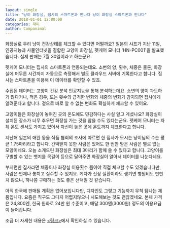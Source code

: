 ```yaml
---
layout: single
title: "냥이 화장실, 집사의 스마트폰과 만나다 냥이 화장실 스마트폰과 만나다"
date: 2018-01-01 12:00:00
categories: 재미
author: Companimal
---
```


화장실로 우리 냥이 건강상태를 체크할 수 있다면 어떨까요? 일본의 샤프가 지난 11일, 인공지능과 사물인터넷을 결합한 고양이 화장실, 펫케어 모니터 'HN-PC001'을 발표했습니다. 실제 판매는 7월 30일이라고 하는군요.

펫케어 모니터는 집사의 스마트폰과 연동되는데요. 소변의 양, 횟수, 체중은 물론, 화장실에 머무른 시간까지 자동으로 측정해서 별도 클라우드 서버에 기록한다고 합니다. 집사는 스마트폰을 이용해 이 데이터를 확인할 수 있죠.

수집된 데이터는 고양이 건강 분석 인공지능을 통해 분석하는데요. 소변의 양이 과도하거 많다거나, 적은 경우, 또는 횟수의 급격한 변화와 체중의 변화가 감지되면 집사에게 알려준다고 합니다. 겉으로 바로 알 수 없는 변화도 확실하게 체크할 수 있어요.

고양이들은 화장실이 놓여진 곳의 온도에도 민감하다는 사실 알고 계셨나요? 화장실이 설치된 장소가 너무 추우면 화장실 가는 것을 참을 수도 있다는군요. 펫케어 모니터는 자체 온도 센서도 가지고 있어서 자신이 놓은 곳에 온도까지 체크한다고 합니다.

지난해 일본의 애완 동물 식품 협회의 조사에 따르면 한 집사가 모시는 냥이님의 수는 평균 1.75마리라고 합니다. 간택받지 못한 사람은 있어도 한 번만 받은 사람은 별로 없는 모양이네요. 오늘 소개드린 화장실은 최대 3마리가 함께 쓸 수 있다고 합니다. 고양이를 구별할 수 있는 뱃지를 목걸이 등으로 달아주면 화장실이 알아서 데이터를 나눈다네요.

부지런한 집사라면 체중이나 화장실 이용횟수 쯤이야 직접 체크할 수도 있겠습니다만, 사람은 언제나 놓치고 실수할 수 있지요. 게다가 신장 질환이라도 생기면 병원비도 만만치 않으니, 하나쯤 구매하는 것도 좋은 선택일 것 같습니다.

아직 한국에 판매될 계획은 없어보입니다만, 디자인도 그렇고 기능까지 무척 탐나는 제품입니다. 요즘은 직구도 그다지 어렵지않으니 시도해보는 것도 괜찮겠네요. 본체 가격은 24,800엔, 한국 원화로 24만 원 수준이고, 매달 300엔(3000원) 정도의 이용요금이 들어갑니다.

조금 더 자세한 내용은 [&lt;링크&gt;](http://www.sharp.co.jp/corporate/news/180611-a.html)에서 확인하실 수 있습니다.
